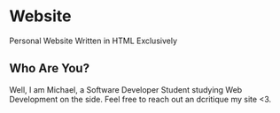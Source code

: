 # Website

Personal Website Written in HTML Exclusively

## Who Are You?

Well, I am Michael, a Software Developer Student studying Web Development on the side.
Feel free to reach out an dcritique my site <3.
